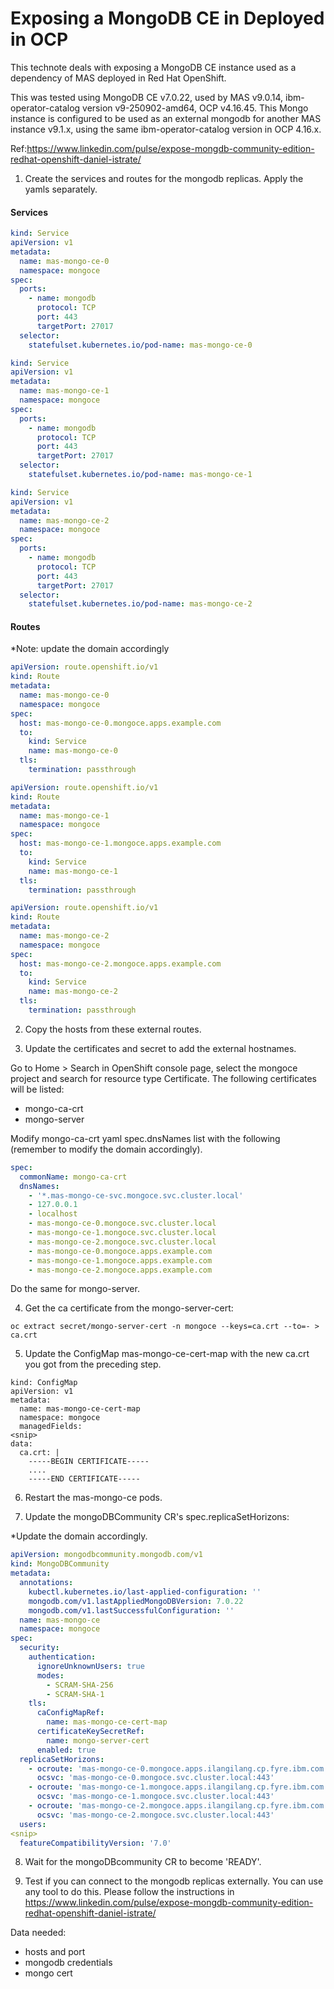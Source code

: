 # Exposing a MongoDB CE in Deployed in OCP

This technote deals with exposing a MongoDB CE instance used as a dependency of MAS deployed in Red Hat OpenShift.

This was tested using MongoDB CE v7.0.22, used by MAS v9.0.14, ibm-operator-catalog version v9-250902-amd64, OCP v4.16.45. This Mongo instance is configured to be used as an external mongodb for another MAS instance v9.1.x, using the same ibm-operator-catalog version in OCP 4.16.x.

Ref:https://www.linkedin.com/pulse/expose-mongdb-community-edition-redhat-openshift-daniel-istrate/ 

1. Create the services and routes for the mongodb replicas. Apply the yamls separately.

#### Services

```yaml
kind: Service
apiVersion: v1
metadata:
  name: mas-mongo-ce-0
  namespace: mongoce
spec:
  ports:
    - name: mongodb
      protocol: TCP
      port: 443
      targetPort: 27017
  selector:
    statefulset.kubernetes.io/pod-name: mas-mongo-ce-0
```

```yaml
kind: Service
apiVersion: v1
metadata:
  name: mas-mongo-ce-1
  namespace: mongoce
spec:
  ports:
    - name: mongodb
      protocol: TCP
      port: 443
      targetPort: 27017
  selector:
    statefulset.kubernetes.io/pod-name: mas-mongo-ce-1
```

```yaml
kind: Service
apiVersion: v1
metadata:
  name: mas-mongo-ce-2
  namespace: mongoce
spec:
  ports:
    - name: mongodb
      protocol: TCP
      port: 443
      targetPort: 27017
  selector:
    statefulset.kubernetes.io/pod-name: mas-mongo-ce-2
```

#### Routes 
*Note: update the domain accordingly

```yaml
apiVersion: route.openshift.io/v1
kind: Route
metadata:
  name: mas-mongo-ce-0
  namespace: mongoce
spec:
  host: mas-mongo-ce-0.mongoce.apps.example.com
  to:
    kind: Service
    name: mas-mongo-ce-0
  tls:
    termination: passthrough
```
```yaml
apiVersion: route.openshift.io/v1
kind: Route
metadata:
  name: mas-mongo-ce-1
  namespace: mongoce
spec:
  host: mas-mongo-ce-1.mongoce.apps.example.com
  to:
    kind: Service
    name: mas-mongo-ce-1
  tls:
    termination: passthrough
```
```yaml
apiVersion: route.openshift.io/v1
kind: Route
metadata:
  name: mas-mongo-ce-2
  namespace: mongoce
spec:
  host: mas-mongo-ce-2.mongoce.apps.example.com
  to:
    kind: Service
    name: mas-mongo-ce-2
  tls:
    termination: passthrough
```
2. Copy the hosts from these external routes.

3. Update the certificates and secret to add the external hostnames.

Go to Home > Search in OpenShift console page, select the mongoce project and search for resource type Certificate. The following certificates will be listed:

- mongo-ca-crt
- mongo-server

Modify mongo-ca-crt yaml spec.dnsNames list with the following (remember to modify the domain accordingly).

```yaml
spec:
  commonName: mongo-ca-crt
  dnsNames:
    - '*.mas-mongo-ce-svc.mongoce.svc.cluster.local'
    - 127.0.0.1
    - localhost
    - mas-mongo-ce-0.mongoce.svc.cluster.local
    - mas-mongo-ce-1.mongoce.svc.cluster.local
    - mas-mongo-ce-2.mongoce.svc.cluster.local
    - mas-mongo-ce-0.mongoce.apps.example.com
    - mas-mongo-ce-1.mongoce.apps.example.com
    - mas-mongo-ce-2.mongoce.apps.example.com
```
Do the same for mongo-server.

4. Get the ca certificate from the mongo-server-cert:

```
oc extract secret/mongo-server-cert -n mongoce --keys=ca.crt --to=- > ca.crt
```

5. Update the ConfigMap mas-mongo-ce-cert-map with the new ca.crt you got from the preceding step.

```
kind: ConfigMap
apiVersion: v1
metadata:
  name: mas-mongo-ce-cert-map
  namespace: mongoce
  managedFields:
<snip>
data:
  ca.crt: |
    -----BEGIN CERTIFICATE-----
    ....
    -----END CERTIFICATE-----
```

6. Restart the mas-mongo-ce pods.

7. Update the mongoDBCommunity CR's spec.replicaSetHorizons:

*Update the domain accordingly.

```yaml
apiVersion: mongodbcommunity.mongodb.com/v1
kind: MongoDBCommunity
metadata:
  annotations:
    kubectl.kubernetes.io/last-applied-configuration: ''
    mongodb.com/v1.lastAppliedMongoDBVersion: 7.0.22
    mongodb.com/v1.lastSuccessfulConfiguration: ''
  name: mas-mongo-ce
  namespace: mongoce
spec:
  security:
    authentication:
      ignoreUnknownUsers: true
      modes:
        - SCRAM-SHA-256
        - SCRAM-SHA-1
    tls:
      caConfigMapRef:
        name: mas-mongo-ce-cert-map
      certificateKeySecretRef:
        name: mongo-server-cert
      enabled: true
  replicaSetHorizons:
    - ocroute: 'mas-mongo-ce-0.mongoce.apps.ilangilang.cp.fyre.ibm.com:443'
      ocsvc: 'mas-mongo-ce-0.mongoce.svc.cluster.local:443'
    - ocroute: 'mas-mongo-ce-1.mongoce.apps.ilangilang.cp.fyre.ibm.com:443'
      ocsvc: 'mas-mongo-ce-1.mongoce.svc.cluster.local:443'
    - ocroute: 'mas-mongo-ce-2.mongoce.apps.ilangilang.cp.fyre.ibm.com:443'
      ocsvc: 'mas-mongo-ce-2.mongoce.svc.cluster.local:443'
  users:
<snip>
  featureCompatibilityVersion: '7.0'
```

8. Wait for the mongoDBcommunity CR to become 'READY'.

9. Test if you can connect to the mongodb replicas externally. You can use any tool to do this. Please follow the instructions in https://www.linkedin.com/pulse/expose-mongdb-community-edition-redhat-openshift-daniel-istrate/

Data needed:
- hosts and port
- mongodb credentials
- mongo cert

